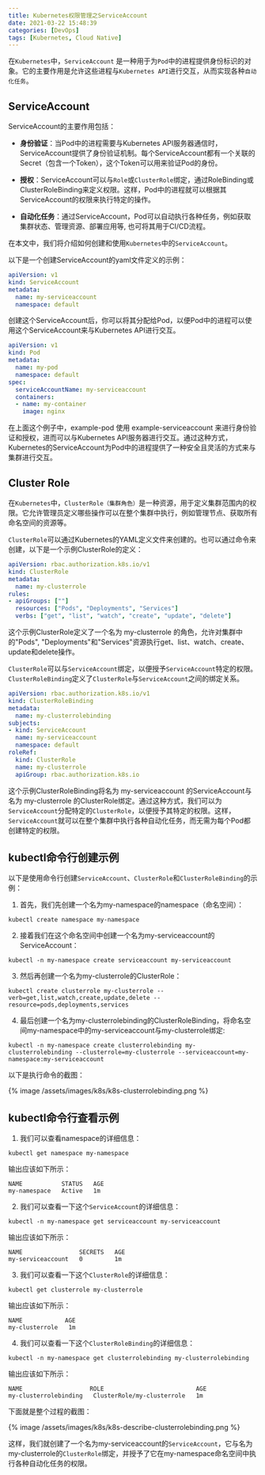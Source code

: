 ```yaml
---
title: Kubernetes权限管理之ServiceAccount
date: 2021-03-22 15:48:39
categories: [DevOps]
tags: [Kubernetes, Cloud Native]
---
```


在`Kubernetes`中，`ServiceAccount` 是一种用于为`Pod`中的进程提供身份标识的对象。它的主要作用是允许这些进程与`Kubernetes API`进行交互，从而实现各种`自动化任务`。

## ServiceAccount
ServiceAccount的主要作用包括：

- **身份验证**：当Pod中的进程需要与Kubernetes API服务器通信时，ServiceAccount提供了身份验证机制。每个ServiceAccount都有一个关联的Secret（包含一个Token），这个Token可以用来验证Pod的身份。

- **授权**：ServiceAccount可以与`Role`或`ClusterRole`绑定，通过RoleBinding或ClusterRoleBinding来定义权限。这样，Pod中的进程就可以根据其ServiceAccount的权限来执行特定的操作。

- **自动化任务**：通过ServiceAccount，Pod可以自动执行各种任务，例如获取集群状态、管理资源、部署应用等, 也可将其用于CI/CD流程。

在本文中，我们将介绍如何创建和使用`Kubernetes`中的`ServiceAccount`。

以下是一个创建ServiceAccount的yaml文件定义的示例：

``` yaml
apiVersion: v1
kind: ServiceAccount
metadata:
  name: my-serviceaccount
  namespace: default
```

创建这个ServiceAccount后，你可以将其分配给Pod，以便Pod中的进程可以使用这个ServiceAccount来与Kubernetes API进行交互。

``` yaml
apiVersion: v1
kind: Pod
metadata:
  name: my-pod
  namespace: default
spec:
  serviceAccountName: my-serviceaccount
  containers:
  - name: my-container
    image: nginx
```

在上面这个例子中，example-pod 使用 example-serviceaccount 来进行身份验证和授权，进而可以与Kubernetes API服务器进行交互。通过这种方式，Kubernetes的ServiceAccount为Pod中的进程提供了一种安全且灵活的方式来与集群进行交互。

## Cluster Role
在`Kubernetes`中，`ClusterRole（集群角色）`是一种资源，用于定义集群范围内的权限。它允许管理员定义哪些操作可以在整个集群中执行，例如管理节点、获取所有命名空间的资源等。

`ClusterRole`可以通过Kubernetes的YAML定义文件来创建的。也可以通过命令来创建，以下是一个示例ClusterRole的定义：

```yaml
apiVersion: rbac.authorization.k8s.io/v1
kind: ClusterRole
metadata:
  name: my-clusterrole
rules:
- apiGroups: [""]
  resources: ["Pods", "Deployments", "Services"]
  verbs: ["get", "list", "watch", "create", "update", "delete"]
```

这个示例ClusterRole定义了一个名为 my-clusterrole 的角色，允许对集群中的"Pods", "Deployments"和"Services"资源执行get、list、watch、create、update和delete操作。

`ClusterRole`可以与`ServiceAccount`绑定，以便授予`ServiceAccount`特定的权限。`ClusterRoleBinding`定义了`ClusterRole`与`ServiceAccount`之间的绑定关系。

``` yaml
apiVersion: rbac.authorization.k8s.io/v1
kind: ClusterRoleBinding
metadata:
  name: my-clusterrolebinding
subjects:
- kind: ServiceAccount
  name: my-serviceaccount
  namespace: default
roleRef:
  kind: ClusterRole
  name: my-clusterrole
  apiGroup: rbac.authorization.k8s.io
```

这个示例ClusterRoleBinding将名为 my-serviceaccount 的ServiceAccount与名为 my-clusterrole 的ClusterRole绑定。通过这种方式，我们可以为`ServiceAccount`分配特定的`ClusterRole`，以便授予其特定的权限。这样，`ServiceAccount`就可以在整个集群中执行各种自动化任务，而无需为每个Pod都创建特定的权限。

## kubectl命令行创建示例
以下是使用命令行创建`ServiceAccount`、`ClusterRole`和`ClusterRoleBinding`的示例：

1. 首先，我们先创建一个名为my-namespace的namespace（命名空间）：
``` shell
kubectl create namespace my-namespace
```

2. 接着我们在这个命名空间中创建一个名为my-serviceaccount的ServiceAccount：
``` shell
kubectl -n my-namespace create serviceaccount my-serviceaccount
```

3. 然后再创建一个名为my-clusterrole的ClusterRole：
``` shell
kubectl create clusterrole my-clusterrole --verb=get,list,watch,create,update,delete --resource=pods,deployments,services
```

4. 最后创建一个名为my-clusterrolebinding的ClusterRoleBinding，将命名空间my-namespace中的my-serviceaccount与my-clusterrole绑定:
``` shell
kubectl -n my-namespace create clusterrolebinding my-clusterrolebinding --clusterrole=my-clusterrole --serviceaccount=my-namespace:my-serviceaccount
```

以下是执行命令的截图：

{% image /assets/images/k8s/k8s-clusterrolebinding.png %}

## kubectl命令行查看示例

1. 我们可以查看namespace的详细信息：
``` shell
kubectl get namespace my-namespace
```
输出应该如下所示：
```
NAME           STATUS   AGE
my-namespace   Active   1m
```

2. 我们可以查看一下这个`ServiceAccount`的详细信息：
``` shell
kubectl -n my-namespace get serviceaccount my-serviceaccount
```
输出应该如下所示：
```
NAME                SECRETS   AGE
my-serviceaccount   0         1m
```

3. 我们可以查看一下这个`ClusterRole`的详细信息：
``` shell
kubectl get clusterrole my-clusterrole
```
输出应该如下所示：
```
NAME            AGE
my-clusterrole   1m
```

4. 我们可以查看一下这个`ClusterRoleBinding`的详细信息：
``` shell
kubectl -n my-namespace get clusterrolebinding my-clusterrolebinding
```
输出应该如下所示：
```
NAME                   ROLE                          AGE
my-clusterrolebinding   ClusterRole/my-clusterrole   1m
```

下面就是整个过程的截图：

{% image /assets/images/k8s/k8s-describe-clusterrolebinding.png %}

这样，我们就创建了一个名为my-serviceaccount的`ServiceAccount`，它与名为my-clusterrole的`ClusterRole`绑定，并授予了它在my-namespace命名空间中执行各种自动化任务的权限。
